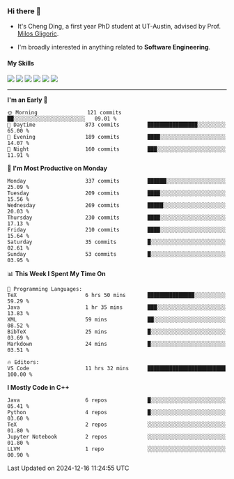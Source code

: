 ### Hi there 👋

* It's Cheng Ding, a first year PhD student at UT-Austin, advised by Prof. [Milos Gligoric](https://users.ece.utexas.edu/~gligoric/).

* I'm broadly interested in anything related to **Software Engineering**.

#### My Skills

![](https://img.shields.io/badge/C++-65318e?logo=cplusplus&logoColor=fff)
![](https://img.shields.io/badge/Python-3e74a2?logo=python&logoColor=fff)
![](https://img.shields.io/badge/C-5654a2?logo=c&logoColor=fff)
![](https://img.shields.io/badge/Go-00aaff?logo=go&logoColor=fff)
![](https://img.shields.io/badge/Docker-0088ff?logo=docker&logoColor=fff)
![](https://img.shields.io/badge/Apache-D22128?logo=apache&logoColor=fff)

---
<!--START_SECTION:waka-->
**I'm an Early 🐤** 

```text
🌞 Morning                121 commits         ██░░░░░░░░░░░░░░░░░░░░░░░   09.01 % 
🌆 Daytime                873 commits         ████████████████░░░░░░░░░   65.00 % 
🌃 Evening                189 commits         ████░░░░░░░░░░░░░░░░░░░░░   14.07 % 
🌙 Night                  160 commits         ███░░░░░░░░░░░░░░░░░░░░░░   11.91 % 
```
📅 **I'm Most Productive on Monday** 

```text
Monday                   337 commits         ██████░░░░░░░░░░░░░░░░░░░   25.09 % 
Tuesday                  209 commits         ████░░░░░░░░░░░░░░░░░░░░░   15.56 % 
Wednesday                269 commits         █████░░░░░░░░░░░░░░░░░░░░   20.03 % 
Thursday                 230 commits         ████░░░░░░░░░░░░░░░░░░░░░   17.13 % 
Friday                   210 commits         ████░░░░░░░░░░░░░░░░░░░░░   15.64 % 
Saturday                 35 commits          █░░░░░░░░░░░░░░░░░░░░░░░░   02.61 % 
Sunday                   53 commits          █░░░░░░░░░░░░░░░░░░░░░░░░   03.95 % 
```


📊 **This Week I Spent My Time On** 

```text
💬 Programming Languages: 
TeX                      6 hrs 50 mins       ███████████████░░░░░░░░░░   59.29 % 
Java                     1 hr 35 mins        ███░░░░░░░░░░░░░░░░░░░░░░   13.83 % 
XML                      59 mins             ██░░░░░░░░░░░░░░░░░░░░░░░   08.52 % 
BibTeX                   25 mins             █░░░░░░░░░░░░░░░░░░░░░░░░   03.69 % 
Markdown                 24 mins             █░░░░░░░░░░░░░░░░░░░░░░░░   03.51 % 

🔥 Editors: 
VS Code                  11 hrs 32 mins      █████████████████████████   100.00 % 
```

**I Mostly Code in C++** 

```text
Java                     6 repos             █░░░░░░░░░░░░░░░░░░░░░░░░   05.41 % 
Python                   4 repos             █░░░░░░░░░░░░░░░░░░░░░░░░   03.60 % 
TeX                      2 repos             ░░░░░░░░░░░░░░░░░░░░░░░░░   01.80 % 
Jupyter Notebook         2 repos             ░░░░░░░░░░░░░░░░░░░░░░░░░   01.80 % 
LLVM                     1 repo              ░░░░░░░░░░░░░░░░░░░░░░░░░   00.90 % 
```




 Last Updated on 2024-12-16 11:24:55 UTC
<!--END_SECTION:waka-->
